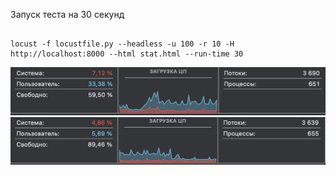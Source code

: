 
Запуск теста на 30 секунд

```

locust -f locustfile.py --headless -u 100 -r 10 -H http://localhost:8000 --html stat.html --run-time 30

```

![Начало загрузки CPU](images/start_cpu.png)
![Конец загрузки CPU](images/end_cpu.png)